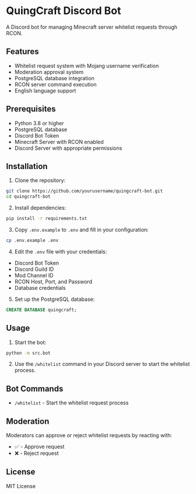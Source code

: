 # QuingCraft Discord Bot

A Discord bot for managing Minecraft server whitelist requests through RCON.

## Features

- Whitelist request system with Mojang username verification
- Moderation approval system
- PostgreSQL database integration
- RCON server command execution
- English language support

## Prerequisites

- Python 3.8 or higher
- PostgreSQL database
- Discord Bot Token
- Minecraft Server with RCON enabled
- Discord Server with appropriate permissions

## Installation

1. Clone the repository:
```bash
git clone https://github.com/yourusername/quingcraft-bot.git
cd quingcraft-bot
```

2. Install dependencies:
```bash
pip install -r requirements.txt
```

3. Copy `.env.example` to `.env` and fill in your configuration:
```bash
cp .env.example .env
```

4. Edit the `.env` file with your credentials:
- Discord Bot Token
- Discord Guild ID
- Mod Channel ID
- RCON Host, Port, and Password
- Database credentials

5. Set up the PostgreSQL database:
```sql
CREATE DATABASE quingcraft;
```

## Usage

1. Start the bot:
```bash
python -m src.bot
```

2. Use the `/whitelist` command in your Discord server to start the whitelist process.

## Bot Commands

- `/whitelist` - Start the whitelist request process

## Moderation

Moderators can approve or reject whitelist requests by reacting with:
- ✅ - Approve request
- ❌ - Reject request

## License

MIT License 